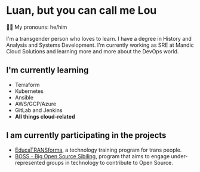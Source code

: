 # Luan, but you can call me Lou

🏳️‍⚧️ My pronouns: he/him


I'm a transgender person who loves to learn. I have a degree in History and Analysis and Systems Development. I'm currently working as SRE at Mandic Cloud Solutions and learning more and more about the DevOps world. 


## I'm currently learning

 - Terraform
 - Kubernetes
 - Ansible
 - AWS/GCP/Azure
 - GitLab and Jenkins
 - **All things cloud-related**
 
## I am currently participating in the projects

 -  [EducaTRANSforma](http://educatransforma.com.br/), a technology training program for trans people.
 - [BOSS - Big Open Source Sibiling](https://github.com/BOSS-BigOpenSourceSibling), program that aims to engage under-represented groups in technology to contribute to Open Source.
